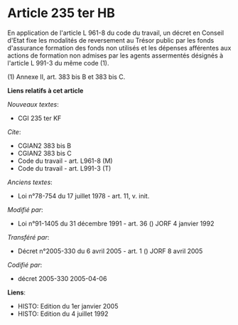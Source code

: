 # Article 235 ter HB

En application de l'article L 961-8 du code du travail, un décret en Conseil d'Etat fixe les modalités de reversement au
Trésor public par les fonds d'assurance formation des fonds non utilisés et les dépenses afférentes aux actions de formation
non admises par les agents assermentés désignés à l'article L 991-3 du même code (1).

(1) Annexe II, art. 383 bis B et 383 bis C.

**Liens relatifs à cet article**

_Nouveaux textes_:

  - CGI 235 ter KF

_Cite_:

  - CGIAN2 383 bis B
  - CGIAN2 383 bis C
  - Code du travail - art. L961-8 (M)
  - Code du travail - art. L991-3 (T)

_Anciens textes_:

  - Loi n°78-754 du 17 juillet 1978 - art. 11, v. init.

_Modifié par_:

  - Loi n°91-1405 du 31 décembre 1991 - art. 36 () JORF 4 janvier 1992

_Transféré par_:

  - Décret n°2005-330 du 6 avril 2005 - art. 1 () JORF 8 avril 2005

_Codifié par_:

  - décret 2005-330 2005-04-06

**Liens**:

  - HISTO: Edition du 1er janvier 2005
  - HISTO: Edition du 4 juillet 1992
